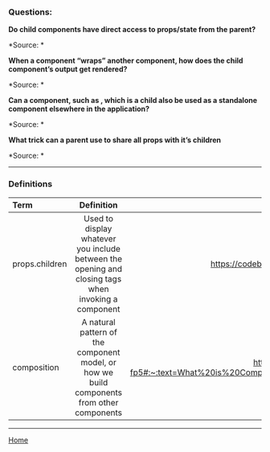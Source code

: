 ### Questions:

**Do child components have direct access to props/state from the parent?**



*Source: *

**When a component “wraps” another component, how does the child component’s output get rendered?**



*Source: *

**Can a component, such as <Content />, which is a child also be used as a standalone component elsewhere in the application?**



*Source: *

**What trick can a parent use to share all props with it’s children**



*Source: *

---

### Definitions

|Term|Definition|Source|
|:--|:-:|--:|
|props.children|Used to display whatever you include between the opening and closing tags when invoking a component|https://codeburst.io/a-quick-intro-to-reacts-props-children-cb3d2fce4891|
|composition|A natural pattern of the component model, or how we build components from other components|https://dev.to/bouhm/thinking-in-react-component-composition-fp5#:~:text=What%20is%20Composition%3F,in%20building%20many%20other%20components.|

---

[Home](https://jchinzi.github.io/reading-notes/)